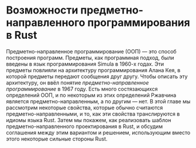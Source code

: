 # Возможности предметно-направленного программирования в Rust

Предметно-направленное программирование (ООП) — это способ построения программ. Предметы, как программная подход, были введены в язык программирования Simula в 1960-х годах. Эти предметы повлияли на архитектуру программирования Алана Кея, в которой предметы передают сообщения друг другу. Чтобы описать эту архитектуру, он ввёл понятие *предметно-направленное программирование* в 1967 году. Есть много состязающихся определений ООП, и по некоторым из этих определений Ржавчина является предметно-направленным, а по другим — нет. В этой главе мы рассмотрим некоторые свойства, которые обычно считаются предметно-направленными, и то, как эти свойства транслируются в идиомы языка Rust. Затем мы покажем, как реализовать шаблон предметно-направленного проектирования в Rust, и обсудим соглашения между этим вариантом и решением, использующим вместо этого некоторые сильные стороны Rust.
